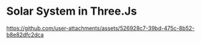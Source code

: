 # Solar System in Three.Js

https://github.com/user-attachments/assets/526928c7-39bd-475c-8b52-b8e82dfc2dca

